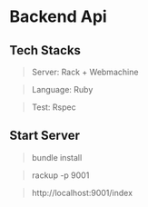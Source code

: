 # Backend Api

## Tech Stacks
> Server: Rack + Webmachine

> Language: Ruby

> Test: Rspec

## Start Server
> bundle install

> rackup -p 9001

> http://localhost:9001/index
